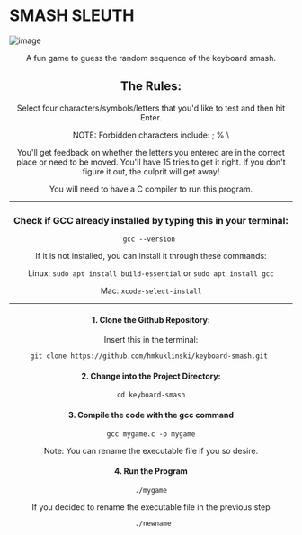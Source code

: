 # SMASH SLEUTH
![image](https://github.com/user-attachments/assets/a7e6a6a1-1b2e-4065-9127-7e50003acc07)

<div align="center">
A fun game to guess the random sequence of the keyboard smash.

## The Rules:
Select four characters/symbols/letters that you'd like to test and then hit Enter. 

NOTE: Forbidden characters include: ; % \

You'll get feedback on whether the letters you entered are in the correct place or need to be moved. You'll have 15 tries to get it right. If you don't figure it out, the culprit will get away!

You will need to have a C compiler to run this program.
<hr>

### Check if GCC already installed by typing this in your terminal:

```gcc --version ```

If it is not installed, you can install it through these commands:

Linux: ```sudo apt install build-essential``` or ```sudo apt install gcc```

Mac: ```xcode-select-install```

<hr> 

#### 1. Clone the Github Repository:

Insert this in the terminal:

 ```git clone https://github.com/hmkuklinski/keyboard-smash.git ```

#### 2. Change into the Project Directory:

```cd keyboard-smash```

#### 3. Compile the code with the gcc command

```gcc mygame.c -o mygame```

Note: You can rename the executable file if you so desire.

#### 4. Run the Program

```./mygame```

If you decided to rename the executable file in the previous step

``` ./newname```

</div>
